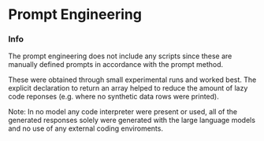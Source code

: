 # Prompt Engineering

### Info

The prompt engineering does not include any scripts since these are manually defined prompts in accordance with the prompt method.

These were obtained through small experimental runs and worked best. The explicit declaration to return an array helped to reduce the amount of lazy code reponses (e.g. where no synthetic data rows were printed).

Note: In no model any code interpreter were present or used, all of the generated responses solely were generated with the large language models and no use of any external coding enviroments.